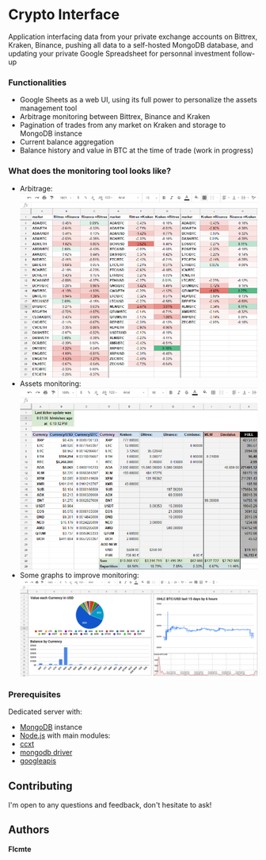 # Crypto Interface
Application interfacing data from your private exchange accounts on Bittrex, Kraken, Binance, pushing all data to a self-hosted MongoDB database, and updating your private Google Spreadsheet for personnal investment follow-up

### Functionalities
* Google Sheets as a web UI, using its full power to personalize the assets management tool
* Arbitrage monitoring between Bittrex, Binance and Kraken
* Pagination of trades from any market on Kraken and storage to MongoDB instance
* Current balance aggregation
* Balance history and value in BTC at the time of trade (work in progress)

### What does the monitoring tool looks like?
* Arbitrage:
![Arbitrages image not available](https://github.com/Flcmte/crypto/blob/master/img/Arbitrages.PNG)
* Assets monitoring:
![AssetsMon image not available](https://github.com/Flcmte/crypto/blob/master/img/AssetMonTool.PNG)
* Some graphs to improve monitoring:
![Graph image not available](https://github.com/Flcmte/crypto/blob/master/img/ToolGraphs.PNG)

### Prerequisites
Dedicated server with:
* [MongoDB](https://docs.mongodb.com/manual/tutorial/install-mongodb-on-debian/) instance
* [Node.js](https://nodejs.org/en/download/package-manager/) with main modules:
* [ccxt](https://github.com/ccxt/ccxt)
* [mongodb driver](https://github.com/mongodb/node-mongodb-native)
* [googleapis](https://github.com/googleapis)

## Contributing
I'm open to any questions and feedback, don't hesitate to ask!

## Authors
**Flcmte**

